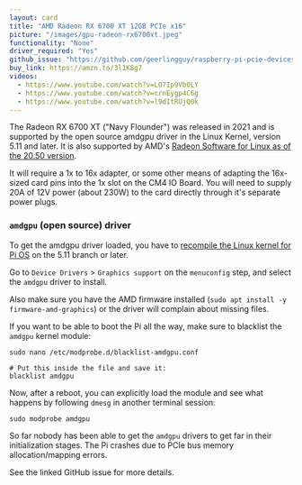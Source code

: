 ```yaml
---
layout: card
title: "AMD Radeon RX 6700 XT 12GB PCIe x16"
picture: "/images/gpu-radeon-rx6700xt.jpeg"
functionality: "None"
driver_required: "Yes"
github_issue: "https://github.com/geerlingguy/raspberry-pi-pcie-devices/issues/222"
buy_link: https://amzn.to/3l1K8g7
videos:
  - https://www.youtube.com/watch?v=LO7Ip9VbOLY
  - https://www.youtube.com/watch?v=crnEygp4C6g
  - https://www.youtube.com/watch?v=l9dItRUjQ0k
---
```

The Radeon RX 6700 XT ("Navy Flounder") was released in 2021 and is supported by the open source amdgpu driver in the Linux Kernel, version 5.11 and later. It is also supported by AMD's [Radeon Software for Linux as of the 20.50 version](https://www.amd.com/en/support/kb/release-notes/rn-amdgpu-unified-linux-20-50).

It will require a 1x to 16x adapter, or some other means of adapting the 16x-sized card pins into the 1x slot on the CM4 IO Board. You will need to supply 20A of 12V power (about 230W) to the card directly through it's separate power plugs.

### `amdgpu` (open source) driver

To get the amdgpu driver loaded, you have to [recompile the Linux kernel for Pi OS](https://github.com/geerlingguy/raspberry-pi-pcie-devices/tree/master/extras/cross-compile) on the 5.11 branch or later.

Go to `Device Drivers` > `Graphics support` on the `menuconfig` step, and select the `amdgpu` driver to install.

Also make sure you have the AMD firmware installed (`sudo apt install -y firmware-amd-graphics`) or the driver will complain about missing files.

If you want to be able to boot the Pi all the way, make sure to blacklist the `amdgpu` kernel module:

```
sudo nano /etc/modprobe.d/blacklist-amdgpu.conf

# Put this inside the file and save it:
blacklist amdgpu
```

Now, after a reboot, you can explicitly load the module and see what happens by following `dmesg` in another terminal session:

```
sudo modprobe amdgpu
```

So far nobody has been able to get the `amdgpu` drivers to get far in their initialization stages. The Pi crashes due to PCIe bus memory allocation/mapping errors.

See the linked GitHub issue for more details.
